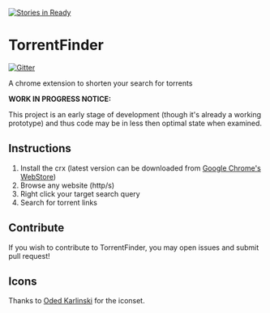 [![Stories in Ready](https://badge.waffle.io/asfaltboy/TorrentFinder.png?label=ready&title=Ready)](https://waffle.io/asfaltboy/TorrentFinder)
# TorrentFinder

[![Gitter](https://badges.gitter.im/Join%20Chat.svg)](https://gitter.im/asfaltboy/TorrentFinder?utm_source=badge&utm_medium=badge&utm_campaign=pr-badge&utm_content=badge)

A chrome extension to shorten your search for torrents


 **WORK IN PROGRESS NOTICE:**

 This project is an early stage of development (though it's already a working prototype) and thus code may be in less then optimal state when examined.


## Instructions

1. Install the crx (latest version can be downloaded from [Google Chrome's WebStore](https://chrome.google.com/webstore/detail/torrent-finder/mejjkppjoaepiohjhjljbopdolidnndh))
2. Browse any website (http/s)
3. Right click your target search query
4. Search for torrent links

## Contribute

If you wish to contribute to TorrentFinder, you may open issues and submit pull request!

## Icons

Thanks to [Oded Karlinski](http://www.odk.co.il/) for the iconset.